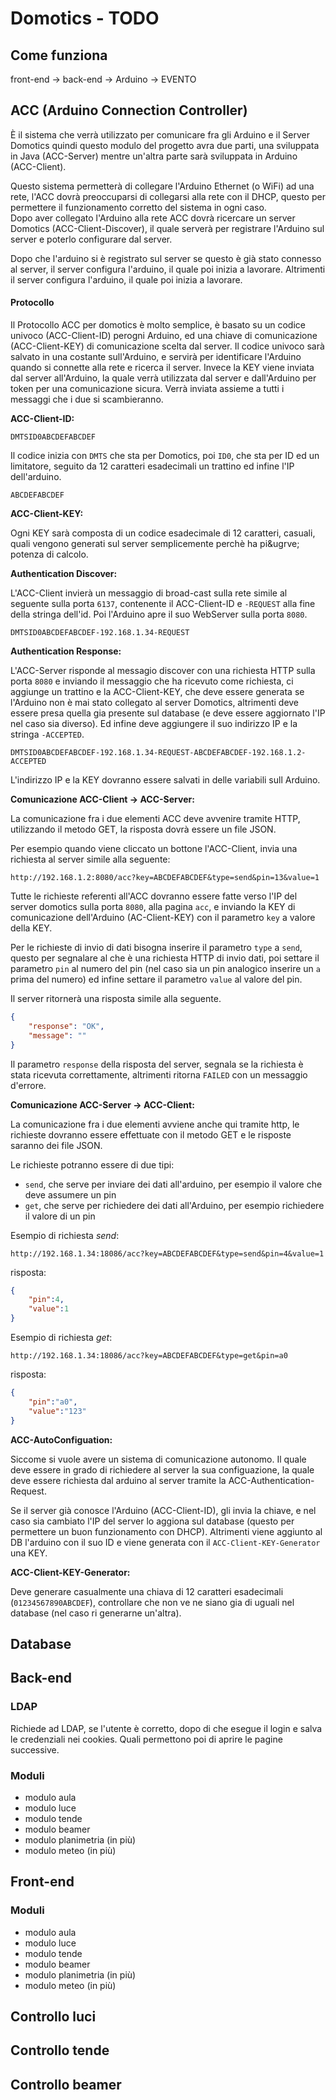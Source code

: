 # Domotics - TODO

## Come funziona

front-end -> back-end -> Arduino -> EVENTO

## ACC (Arduino Connection Controller)

&Egrave; il sistema che verr&agrave; utilizzato per comunicare fra gli Arduino e il Server Domotics
quindi questo modulo del progetto avra due parti, una sviluppata in Java (ACC-Server) mentre
un'altra parte sar&agrave; sviluppata in Arduino (ACC-Client).

Questo sistema permetter&agrave; di collegare l'Arduino Ethernet (o WiFi) ad una rete, l'ACC
dovr&agrave; preoccuparsi di collegarsi alla rete con il DHCP, questo per permettere il funzionamento
corretto del sistema in ogni caso.  
Dopo aver collegato l'Arduino alla rete ACC dovr&agrave; ricercare un server Domotics
(ACC-Client-Discover), il quale server&agrave; per registrare l'Arduino sul server e poterlo
configurare dal server.

Dopo che l'arduino si &egrave; registrato sul server se questo &egrave; gi&agrave; stato connesso al
server, il server configura l'arduino, il quale poi inizia a lavorare. Altrimenti il server
configura l'arduino, il quale poi inizia a lavorare.

#### Protocollo

Il Protocollo ACC per domotics &egrave; molto semplice, &egrave; basato su un codice univoco
(ACC-Client-ID) perogni Arduino, ed una chiave di comunicazione (ACC-Client-KEY) di comunicazione
scelta dal server. Il codice univoco sar&agrave; salvato in una costante sull'Arduino, e
servir&agrave; per identificare l'Arduino quando si connette alla rete e ricerca il server. Invece
la KEY viene inviata dal server all'Arduino, la quale verr&agrave; utilizzata dal server e
dall'Arduino per token per una comunicazione sicura. Verr&agrave; inviata assieme a tutti i messaggi
che i due si scambieranno.

**ACC-Client-ID:**

```
DMTSID0ABCDEFABCDEF
```

Il codice inizia con `DMTS` che sta per Domotics, poi `ID0`, che sta per ID ed un limitatore,
seguito da 12 caratteri esadecimali un trattino ed infine l'IP dell'arduino.

```
ABCDEFABCDEF
```

**ACC-Client-KEY:**

Ogni KEY sar&agrave; composta di un codice esadecimale di 12 caratteri, casuali, quali vengono
generati sul server semplicemente perch&egrave; ha pi&ugrve; potenza di calcolo.

**Authentication Discover:**  

L'ACC-Client invier&agrave; un messaggio di broad-cast sulla rete simile al seguente sulla porta
`6137`, contenente il ACC-Client-ID e `-REQUEST` alla fine della stringa dell'id. Poi l'Arduino
apre il suo WebServer sulla porta `8080`.

```
DMTSID0ABCDEFABCDEF-192.168.1.34-REQUEST
```

**Authentication Response:**

L'ACC-Server risponde al messagio discover con una richiesta HTTP sulla porta `8080` e inviando il
messaggio che ha ricevuto come richiesta, ci aggiunge un trattino e la ACC-Client-KEY, che deve
essere generata se l'Arduino non &egrave; mai stato collegato al server Domotics, altrimenti deve
essere presa quella gia presente sul database (e deve essere aggiornato l'IP nel caso sia diverso).
Ed infine deve aggiungere il suo indirizzo IP e la stringa `-ACCEPTED`.

```
DMTSID0ABCDEFABCDEF-192.168.1.34-REQUEST-ABCDEFABCDEF-192.168.1.2-ACCEPTED
```

L'indirizzo IP e la KEY dovranno essere salvati in delle variabili sull Arduino.

**Comunicazione ACC-Client -> ACC-Server:**

La comunicazione fra i due elementi ACC deve avvenire tramite HTTP, utilizzando il metodo GET, la
risposta dovr&agrave; essere un file JSON.

Per esempio quando viene cliccato un bottone l'ACC-Client, invia una richiesta al server simile alla
seguente:

```
http://192.168.1.2:8080/acc?key=ABCDEFABCDEF&type=send&pin=13&value=1
```

Tutte le richieste referenti all'ACC dovranno essere fatte verso l'IP del server domotics sulla
porta `8080`, alla pagina `acc`, e inviando la KEY di comunicazione dell'Arduino (AC-Client-KEY) con
il parametro `key` a valore della KEY.

Per le richieste di invio di dati bisogna inserire il parametro `type` a `send`, questo per
segnalare al che &egrave; una richiesta HTTP di invio dati, poi settare il parametro `pin` al numero
del pin (nel caso sia un pin analogico inserire un `a` prima del numero) ed infine settare il
parametro `value` al valore del pin.

Il server ritorner&agrave; una risposta simile alla seguente.

```JSON
{
    "response": "OK",
    "message": ""
}
```

Il parametro `response` della risposta del server, segnala se la richiesta &egrave; stata ricevuta
correttamente, altrimenti ritorna `FAILED` con un messaggio d'errore.

**Comunicazione ACC-Server -> ACC-Client:**

La comunicazione fra i due elementi avviene anche qui tramite http, le richieste dovranno essere
effettuate con il metodo GET e le risposte saranno dei file JSON.

Le richieste potranno essere di due tipi:

- `send`, che serve per inviare dei dati all'arduino, per esempio il valore che deve assumere un pin
- `get`, che serve per richiedere dei dati all'Arduino, per esempio richiedere il valore di un pin

Esempio di richiesta _send_:

```
http://192.168.1.34:18086/acc?key=ABCDEFABCDEF&type=send&pin=4&value=1
```

risposta:

```JSON
{
    "pin":4,
    "value":1
}
```

Esempio di richiesta _get_:

```
http://192.168.1.34:18086/acc?key=ABCDEFABCDEF&type=get&pin=a0
```

risposta:

```JSON
{
    "pin":"a0",
    "value":"123"
}
```

**ACC-AutoConfiguation:**

Siccome si vuole avere un sistema di comunicazione autonomo. Il quale deve essere in grado di
richiedere al server la sua configuazione, la quale deve essere richiesta dal arduino al server
tramite la ACC-Authentication-Request.

Se il server gi&agrave; conosce l'Arduino (ACC-Client-ID), gli invia la chiave, e nel caso sia
cambiato l'IP del server lo aggiona sul database (questo per permettere un buon funzionamento con
DHCP). Altrimenti viene aggiunto al DB l'arduino con il suo ID e viene generata con il
`ACC-Client-KEY-Generator` una KEY.

**ACC-Client-KEY-Generator:**

Deve generare casualmente una chiava di 12 caratteri esadecimali (`01234567890ABCDEF`), controllare
che non ve ne siano gia di uguali nel database (nel caso ri generarne un'altra).

## Database

## Back-end

### LDAP

Richiede ad LDAP, se l'utente &egrave; corretto, dopo di che esegue il login e salva le credenziali
nei cookies. Quali permettono poi di aprire le pagine successive.

### Moduli

- modulo aula
- modulo luce
- modulo tende
- modulo beamer
- modulo planimetria (in pi&ugrave;)
- modulo meteo (in pi&ugrave;)

## Front-end

### Moduli

- modulo aula
- modulo luce
- modulo tende
- modulo beamer
- modulo planimetria (in pi&ugrave;)
- modulo meteo (in pi&ugrave;)

## Controllo luci

## Controllo tende

## Controllo beamer
